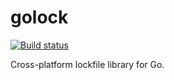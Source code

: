 golock
======

[![Build status](https://ci.appveyor.com/api/projects/status/e04pr9pnpbgtg90q/branch/master?svg=true)](https://ci.appveyor.com/project/Heroku/golock/branch/master)

Cross-platform lockfile library for Go.
